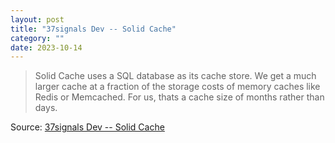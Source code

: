 ```yaml
---
layout: post
title: "37signals Dev -- Solid Cache"
category: ""
date: 2023-10-14
---
```


>Solid Cache uses a SQL database as its cache store. We get a much larger cache at a fraction of the storage costs of memory caches like Redis or Memcached. For us, thats a cache size of months rather than days.

Source: [37signals Dev -- Solid Cache](https://dev.37signals.com/solid-cache/)
